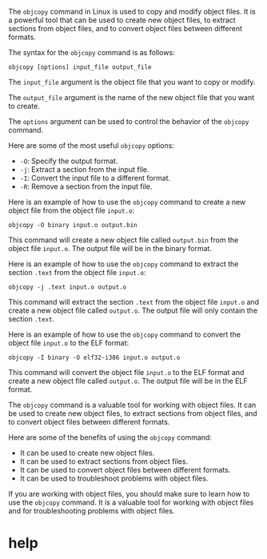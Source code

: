
The `objcopy` command in Linux is used to copy and modify object files. It is a powerful tool that can be used to create new object files, to extract sections from object files, and to convert object files between different formats.

The syntax for the `objcopy` command is as follows:

```
objcopy [options] input_file output_file
```

The `input_file` argument is the object file that you want to copy or modify.

The `output_file` argument is the name of the new object file that you want to create.

The `options` argument can be used to control the behavior of the `objcopy` command.

Here are some of the most useful `objcopy` options:

* `-O`: Specify the output format.
* `-j`: Extract a section from the input file.
* `-I`: Convert the input file to a different format.
* `-R`: Remove a section from the input file.

Here is an example of how to use the `objcopy` command to create a new object file from the object file `input.o`:

```
objcopy -O binary input.o output.bin
```

This command will create a new object file called `output.bin` from the object file `input.o`. The output file will be in the binary format.

Here is an example of how to use the `objcopy` command to extract the section `.text` from the object file `input.o`:

```
objcopy -j .text input.o output.o
```

This command will extract the section `.text` from the object file `input.o` and create a new object file called `output.o`. The output file will only contain the section `.text`.

Here is an example of how to use the `objcopy` command to convert the object file `input.o` to the ELF format:

```
objcopy -I binary -O elf32-i386 input.o output.o
```

This command will convert the object file `input.o` to the ELF format and create a new object file called `output.o`. The output file will be in the ELF format.

The `objcopy` command is a valuable tool for working with object files. It can be used to create new object files, to extract sections from object files, and to convert object files between different formats.

Here are some of the benefits of using the `objcopy` command:

* It can be used to create new object files.
* It can be used to extract sections from object files.
* It can be used to convert object files between different formats.
* It can be used to troubleshoot problems with object files.

If you are working with object files, you should make sure to learn how to use the `objcopy` command. It is a valuable tool for working with object files and for troubleshooting problems with object files.



# help 

```

```
